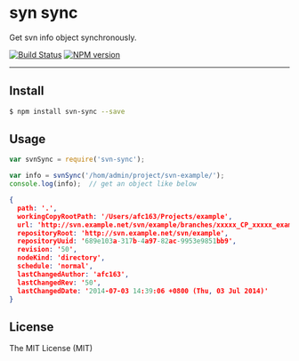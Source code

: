 # syn sync

Get svn info object synchronously.

[![Build Status](https://travis-ci.org/afc163/svn-sync.png)](https://travis-ci.org/afc163/svn-sync)
[![NPM version](https://badge.fury.io/js/svn-sync.png)](http://badge.fury.io/js/svn-sync)

---

## Install

```bash
$ npm install svn-sync --save
```

## Usage

```js
var svnSync = require('svn-sync');

var info = svnSync('/hom/admin/project/svn-example/');
console.log(info);  // get an object like below
```

```json
{
  path: '.',
  workingCopyRootPath: '/Users/afc163/Projects/example',
  url: 'http://svn.example.net/svn/example/branches/xxxxx_CP_xxxxx_example',
  repositoryRoot: 'http://svn.example.net/svn/example',
  repositoryUuid: '689e103a-317b-4a97-82ac-9953e9851bb9',
  revision: '50',
  nodeKind: 'directory',
  schedule: 'normal',
  lastChangedAuthor: 'afc163',
  lastChangedRev: '50',
  lastChangedDate: '2014-07-03 14:39:06 +0800 (Thu, 03 Jul 2014)'
}
```

## License

The MIT License (MIT)
